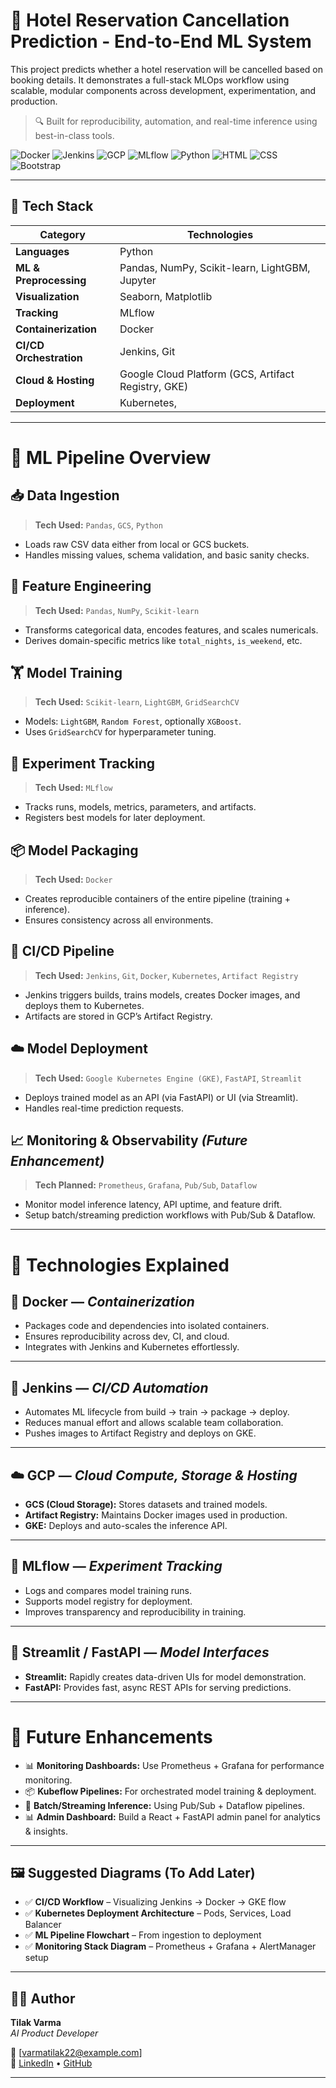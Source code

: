 # 🏨 Hotel Reservation Cancellation Prediction - End-to-End ML System

This project predicts whether a hotel reservation will be cancelled based on booking details. It demonstrates a full-stack MLOps workflow using scalable, modular components across development, experimentation, and production.

> 🔍 Built for reproducibility, automation, and real-time inference using best-in-class tools.

![Docker](https://img.shields.io/badge/Docker-2496ED?logo=docker&logoColor=white&style=for-the-badge) ![Jenkins](https://img.shields.io/badge/Jenkins-D24939?logo=jenkins&logoColor=white&style=for-the-badge) ![GCP](https://img.shields.io/badge/GCP-4285F4?logo=googlecloud&logoColor=white&style=for-the-badge) ![MLflow](https://img.shields.io/badge/MLflow-0194f3?logo=mlflow&logoColor=white&style=for-the-badge) ![Python](https://img.shields.io/badge/Python-3776AB?logo=python&logoColor=white&style=for-the-badge) ![HTML](https://img.shields.io/badge/HTML-E34F26?logo=html5&logoColor=white&style=for-the-badge) ![CSS](https://img.shields.io/badge/CSS-1572B6?logo=css3&logoColor=white&style=for-the-badge) ![Bootstrap](https://img.shields.io/badge/Bootstrap-7952B3?logo=bootstrap&logoColor=white&style=for-the-badge)




---

## 📌 Tech Stack

| Category              | Technologies                                                                 |
|-----------------------|------------------------------------------------------------------------------|
| **Languages**         | Python                                                                       |
| **ML & Preprocessing**| Pandas, NumPy, Scikit-learn, LightGBM, Jupyter                               |
| **Visualization**     | Seaborn, Matplotlib                                                          |
| **Tracking**          | MLflow                                                                       |
| **Containerization**  | Docker                                                                       |
| **CI/CD Orchestration** | Jenkins, Git                                                               |
| **Cloud & Hosting**   | Google Cloud Platform (GCS, Artifact Registry, GKE)                          |
| **Deployment**        | Kubernetes,                                                                  |

---

# 🧠 ML Pipeline Overview

## 📥 Data Ingestion
> **Tech Used:** `Pandas`, `GCS`, `Python`

- Loads raw CSV data either from local or GCS buckets.
- Handles missing values, schema validation, and basic sanity checks.

## 🔧 Feature Engineering
> **Tech Used:** `Pandas`, `NumPy`, `Scikit-learn`

- Transforms categorical data, encodes features, and scales numericals.
- Derives domain-specific metrics like `total_nights`, `is_weekend`, etc.

## 🏋️ Model Training
> **Tech Used:** `Scikit-learn`, `LightGBM`, `GridSearchCV`

- Models: `LightGBM`, `Random Forest`, optionally `XGBoost`.
- Uses `GridSearchCV` for hyperparameter tuning.

## 🧪 Experiment Tracking
> **Tech Used:** `MLflow`

- Tracks runs, models, metrics, parameters, and artifacts.
- Registers best models for later deployment.

## 📦 Model Packaging
> **Tech Used:** `Docker`

- Creates reproducible containers of the entire pipeline (training + inference).
- Ensures consistency across all environments.

## 🚀 CI/CD Pipeline
> **Tech Used:** `Jenkins`, `Git`, `Docker`, `Kubernetes`, `Artifact Registry`

- Jenkins triggers builds, trains models, creates Docker images, and deploys them to Kubernetes.
- Artifacts are stored in GCP’s Artifact Registry.

## ☁️ Model Deployment
> **Tech Used:** `Google Kubernetes Engine (GKE)`, `FastAPI`, `Streamlit`

- Deploys trained model as an API (via FastAPI) or UI (via Streamlit).
- Handles real-time prediction requests.

## 📈 Monitoring & Observability *(Future Enhancement)*
> **Tech Planned:** `Prometheus`, `Grafana`, `Pub/Sub`, `Dataflow`

- Monitor model inference latency, API uptime, and feature drift.
- Setup batch/streaming prediction workflows with Pub/Sub & Dataflow.

---

# 🚀 Technologies Explained

## 🐳 Docker — *Containerization*

- Packages code and dependencies into isolated containers.
- Ensures reproducibility across dev, CI, and cloud.
- Integrates with Jenkins and Kubernetes effortlessly.

---

## 🔁 Jenkins — *CI/CD Automation*


- Automates ML lifecycle from build → train → package → deploy.
- Reduces manual effort and allows scalable team collaboration.
- Pushes images to Artifact Registry and deploys on GKE.

---

## ☁️ GCP — *Cloud Compute, Storage & Hosting*

- **GCS (Cloud Storage):** Stores datasets and trained models.
- **Artifact Registry:** Maintains Docker images used in production.
- **GKE:** Deploys and auto-scales the inference API.

---

## 🧪 MLflow — *Experiment Tracking*


- Logs and compares model training runs.
- Supports model registry for deployment.
- Improves transparency and reproducibility in training.

---

## 🧠 Streamlit / FastAPI — *Model Interfaces*


- **Streamlit:** Rapidly creates data-driven UIs for model demonstration.
- **FastAPI:** Provides fast, async REST APIs for serving predictions.

---

# 🔮 Future Enhancements

- 📊 **Monitoring Dashboards:** Use Prometheus + Grafana for performance monitoring.
- 📦 **Kubeflow Pipelines:** For orchestrated model training & deployment.
- 🔁 **Batch/Streaming Inference:** Using Pub/Sub + Dataflow pipelines.
- 📊 **Admin Dashboard:** Build a React + FastAPI admin panel for analytics & insights.

---

## 🖼️ Suggested Diagrams (To Add Later)

- ✅ **CI/CD Workflow** – Visualizing Jenkins → Docker → GKE flow
- ✅ **Kubernetes Deployment Architecture** – Pods, Services, Load Balancer
- ✅ **ML Pipeline Flowchart** – From ingestion to deployment
- ✅ **Monitoring Stack Diagram** – Prometheus + Grafana + AlertManager setup

---

## 👨‍💻 Author

**Tilak Varma**  
_AI Product Developer_

📧 [varmatilak22@example.com]  
🔗 [LinkedIn](https://www.linkedin.com/in/varmatilak) • [GitHub](https://github.com/varmatilak22)

---

